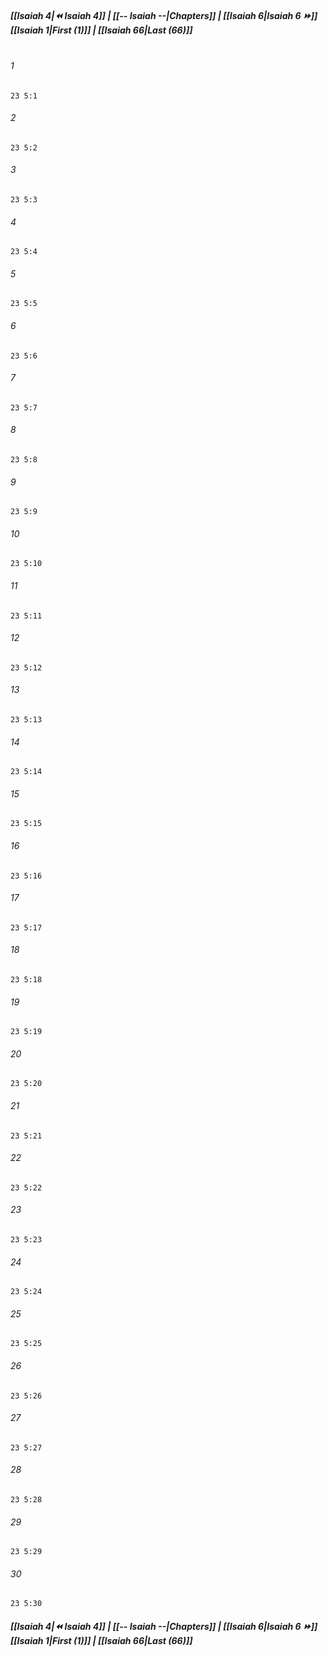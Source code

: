 
##### **[[Isaiah 4|⏪ Isaiah 4]] | [[-- Isaiah --|Chapters]] | [[Isaiah 6|Isaiah 6 ⏩]]**<br>**[[Isaiah 1|First (1)]] | [[Isaiah 66|Last (66)]]**<br><br>

###### 1
``` verse
23 5:1
```
###### 2
``` verse
23 5:2
```
###### 3
``` verse
23 5:3
```
###### 4
``` verse
23 5:4
```
###### 5
``` verse
23 5:5
```
###### 6
``` verse
23 5:6
```
###### 7
``` verse
23 5:7
```
###### 8
``` verse
23 5:8
```
###### 9
``` verse
23 5:9
```
###### 10
``` verse
23 5:10
```
###### 11
``` verse
23 5:11
```
###### 12
``` verse
23 5:12
```
###### 13
``` verse
23 5:13
```
###### 14
``` verse
23 5:14
```
###### 15
``` verse
23 5:15
```
###### 16
``` verse
23 5:16
```
###### 17
``` verse
23 5:17
```
###### 18
``` verse
23 5:18
```
###### 19
``` verse
23 5:19
```
###### 20
``` verse
23 5:20
```
###### 21
``` verse
23 5:21
```
###### 22
``` verse
23 5:22
```
###### 23
``` verse
23 5:23
```
###### 24
``` verse
23 5:24
```
###### 25
``` verse
23 5:25
```
###### 26
``` verse
23 5:26
```
###### 27
``` verse
23 5:27
```
###### 28
``` verse
23 5:28
```
###### 29
``` verse
23 5:29
```
###### 30
``` verse
23 5:30
```

##### **[[Isaiah 4|⏪ Isaiah 4]] | [[-- Isaiah --|Chapters]] | [[Isaiah 6|Isaiah 6 ⏩]]**<br>**[[Isaiah 1|First (1)]] | [[Isaiah 66|Last (66)]]**
